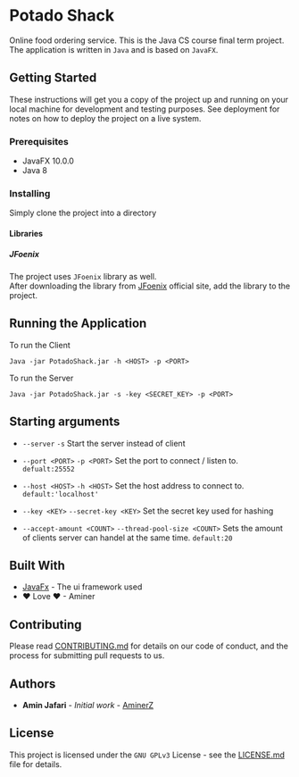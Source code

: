 # Potado Shack
Online food ordering service.
This is the Java CS course final term project.
The application is written in `Java` and is based on `JavaFX`.

## Getting Started

These instructions will get you a copy of the project up and running on your local machine for development and testing purposes. See deployment for notes on how to deploy the project on a live system.

### Prerequisites

- JavaFX 10.0.0
- Java 8

### Installing
Simply clone the project into a directory

#### Libraries
##### JFoenix
The project uses `JFoenix` library as well.  
After downloading the library from [JFoenix](http://www.jfoenix.com) official site, add the library to the project.

## Running the Application

To run the Client
```
Java -jar PotadoShack.jar -h <HOST> -p <PORT>
```

To run the Server
```
Java -jar PotadoShack.jar -s -key <SECRET_KEY> -p <PORT>
```

## Starting arguments
- `--server` `-s` Start the server instead of client

- `--port <PORT>` `-p <PORT>` Set the port to connect / listen to. `defualt:25552`

- `--host <HOST>` `-h <HOST>` Set the host address to connect to. `default:'localhost'`

- `--key <KEY>` `--secret-key <KEY>` Set the secret key used for hashing

- `--accept-amount <COUNT>` `--thread-pool-size <COUNT>` Sets the amount of clients server can handel at the same time. `default:20`

## Built With

- [JavaFx](https://openjfx.io) - The ui framework used
- ❤ Love ❤ - Aminer

## Contributing

Please read [CONTRIBUTING.md](CONTRIBUTING.md) for details on our code of conduct, and the process for submitting pull requests to us.

## Authors

- **Amin Jafari** - *Initial work* - [AminerZ](https://gitlab.com/AminerZ)

## License

This project is licensed under the `GNU GPLv3` License - see the [LICENSE.md](LICENSE.md) file for details.
